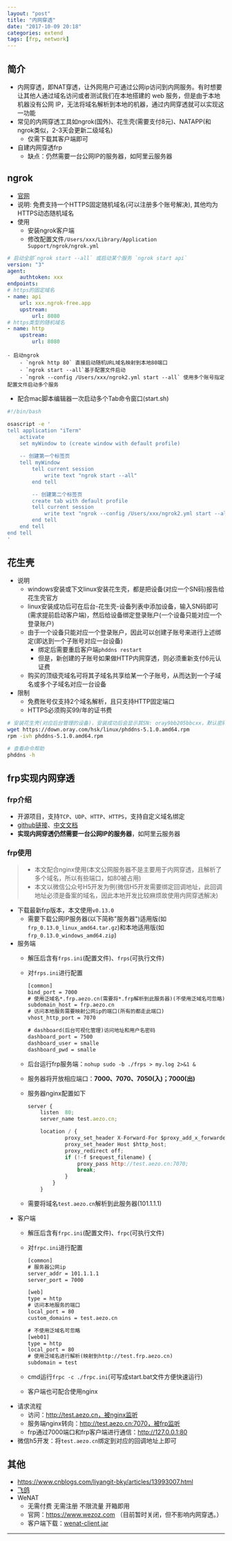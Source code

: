 ```yaml
---
layout: "post"
title: "内网穿透"
date: "2017-10-09 20:18"
categories: extend
tags: [frp, network]
---
```


## 简介

- 内网穿透，即NAT穿透，让外网用户可通过公网ip访问到内网服务。有时想要让其他人通过域名访问或者测试我们在本地搭建的 web 服务，但是由于本地机器没有公网 IP，无法将域名解析到本地的机器，通过内网穿透就可以实现这一功能
- 常见的内网穿透工具如ngrok(国外)、花生壳(需要支付8元)、NATAPP(和ngrok类似，2-3天会更新二级域名)
    - 仅需下载其客户端即可
- 自建内网穿透frp
    - 缺点：仍然需要一台公网IP的服务器，如阿里云服务器

## ngrok

- [官网](https://dashboard.ngrok.com/)
- 说明: 免费支持一个HTTPS固定随机域名(可以注册多个账号解决), 其他均为HTTPS动态随机域名
- 使用
    - 安装ngrok客户端
    - 修改配置文件`/Users/xxx/Library/Application Support/ngrok/ngrok.yml`

```yml
# 启动全部`ngrok start --all` 或启动某个服务 `ngrok start api`
version: "3"
agent:
    authtoken: xxx
endpoints:
# https的固定域名
- name: api
    url: xxx.ngrok-free.app
    upstream:
        url: 8080
# https类型的随机域名
- name: http
    upstream:
        url: 8080
```
    - 启动ngrok
        - `ngrok http 80` 直接启动随机URL域名映射到本地80端口
        - `ngrok start --all`基于配置文件启动
        - `ngrok --config /Users/xxx/ngrok2.yml start --all` 使用多个账号指定配置文件启动多个服务
- 配合mac脚本编辑器一次启动多个Tab命令窗口(start.sh)

```bash
#!/bin/bash

osascript -e '
tell application "iTerm"
    activate
    set myWindow to (create window with default profile)
    
    -- 创建第一个标签页
    tell myWindow
        tell current session
            write text "ngrok start --all"
        end tell

        -- 创建第二个标签页
        create tab with default profile
        tell current session
            write text "ngrok --config /Users/xxx/ngrok2.yml start --all"
        end tell
    end tell
end tell
'
```

## 花生壳

- 说明
    - windows安装或下文linux安装花生壳，都是把设备(对应一个SN码)报告给花生壳官方
    - linux安装成功后可在后台-花生壳-设备列表中添加设备，输入SN码即可(需求提前启动客户端)，然后给设备绑定登录账户(一个设备只能对应一个登录账户)
    - 由于一个设备只能对应一个登录账户，因此可以创建子账号来进行上述绑定(即达到一个子账号对应一台设备)
        - 绑定后需要重启客户端`phddns restart`
        - 但是，新创建的子账号如果做HTTP内网穿透，则必须重新支付6元认证费
    - 购买的顶级壳域名可将其子域名共享给某一个子账号，从而达到一个子域名或多个子域名对应一台设备
- 限制
    - 免费账号仅支持2个域名解析，且只支持HTTP固定端口
    - HTTPS必须购买99/年的证书费

```bash
# 安装花生壳(对应后台管理的设备)，安装成功后会显示其SN: oray9bb205bbcxx，默认密码为admin
wget https://down.oray.com/hsk/linux/phddns-5.1.0.amd64.rpm
rpm -ivh phddns-5.1.0.amd64.rpm

# 查看命令帮助
phddns -h
```

## frp实现内网穿透

### frp介绍

- 开源项目，支持`TCP`、`UDP`、`HTTP`、`HTTPS`，支持自定义域名绑定
- [github链接](https://github.com/fatedier/frp)、[中文文档](https://github.com/fatedier/frp/blob/master/README_zh.md)
- **实现内网穿透仍然需要一台公网IP的服务器**，如阿里云服务器

### frp使用

> - 本文配合nginx使用(本文公网服务器不是主要用于内网穿透，且解析了多个域名，所以有些端口，如80被占用)
> - 本文以微信公众号H5开发为例(微信H5开发需要绑定回调地址，此回调地址必须是备案的域名，因此本地开发比较麻烦故使用内网穿透解决)

- 下载最新frp版本，本文使用`v0.13.0`
    - 需要下载公网IP服务器(以下简称"服务器")适用版(如`frp_0.13.0_linux_amd64.tar.gz`)和本地适用版(如`frp_0.13.0_windows_amd64.zip`)
- 服务端
    - 解压后含有`frps.ini`(配置文件)、`frps`(可执行文件)
    - 对`frps.ini`进行配置

        ```txt
        [common]
        bind_port = 7000
        # 使用泛域名*.frp.aezo.cn(需要将*.frp解析到此服务器)(不使用泛域名可忽略)
        subdomain_host = frp.aezo.cn
        # 访问本地服务需要映射公网ip的端口(所有的都走此端口)
        vhost_http_port = 7070

        # dashboard(后台可视化管理)访问地址和用户名密码
        dashboard_port = 7500
        dashboard_user = smalle
        dashboard_pwd = smalle
        ```
    - 后台运行frp服务端：`nohup sudo -b ./frps > my.log 2>&1 &`
    - 服务器将开放相应端口：**7000、7070、7050(入)；7000(出)**
    - 服务器nginx配置如下

        ```js
        server {
            listen  80;
        	server_name test.aezo.cn;

        	location / {
            		proxy_set_header X-Forward-For $proxy_add_x_forwarded_for;
            		proxy_set_header Host $http_host;
            		proxy_redirect off;
            		if (!-f $request_filename) {
            			proxy_pass http://test.aezo.cn:7070;
            			break;
            		}
            	}
            }
        ```
    - 需要将域名`test.aezo.cn`解析到此服务器(101.1.1.1)
- 客户端
    - 解压后含有`frpc.ini`(配置文件)、`frpc`(可执行文件)
    - 对`frpc.ini`进行配置

        ```txt
        [common]
        # 服务器公网ip
        server_addr = 101.1.1.1
        server_port = 7000

        [web]
        type = http
        # 访问本地服务的端口
        local_port = 80
        custom_domains = test.aezo.cn

        # 不使用泛域名可忽略
        [web01]
        type = http
        local_port = 80
        # 使用泛域名进行解析(映射到http://test.frp.aezo.cn)
        subdomain = test
        ```
    - cmd运行`frpc -c ./frpc.ini`(可写成start.bat文件方便快速运行)
    - 客户端也可配合使用nginx
- 请求流程
    - 访问：http://test.aezo.cn，被nginx监听
    - 服务端nginx转向：http://test.aezo.cn:7070，被frp监听
    - frp通过7000端口和frp客户端进行通信：http://127.0.0.1:80
- 微信h5开发：将`test.aezo.cn`绑定到对应的回调地址上即可

## 其他

- https://www.cnblogs.com/liyangit-bky/articles/13993007.html
- [飞鸽](https://www.fgnwct.com/)
- WeNAT
    - 无需付费 无需注册 不限流量 开箱即用
    - 官网：https://www.wezoz.com （目前暂时关闭，但不影响内网穿透。）
    - 客户端下载：[wenat-client.jar](https://cdn.juemuren4449.com/files/wenat/wenat-client.jar)










---
